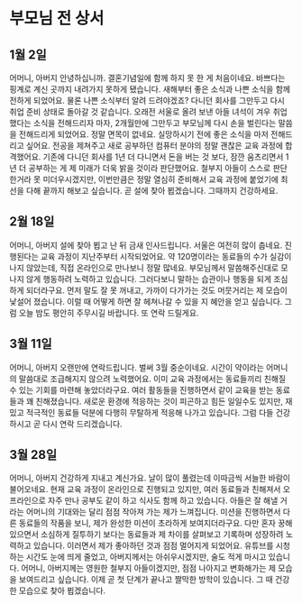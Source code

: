 # 부모님 전 상서

## 1월 2일

어머니, 아버지 안녕하십니까. 결혼기념일에 함께 하지 못 한 게 처음이네요. 바쁘다는 핑계로 계신 곳까지 내려가지 못하게 됐습니다. 새해부터 좋은 소식과 나쁜 소식을 함께 전하게 되었어요. 물론 나쁜 소식부터 알려 드려야겠죠? 다니던 회사를 그만두고 다시 취업 준비 상태로 돌아갈 것 같습니다. 오래전 서울로 올려 보낸 아들 녀석이 겨우 취업했다는 소식을 전해드리자 마자,  2개월만에 그만두고 부모님께 다시 손을 벌린다는 말씀을 전해드리게 되었어요. 정말 면목이 없네요. 실망하시기 전에 좋은 소식을 마저 전해드리고 싶어요. 전공을 제쳐주고 새로 공부하던 컴퓨터 분야의 정말 괜찮은 교육 과정에 합격했어요. 기존에 다니던 회사를 1년 더 다니면서 돈을 버는 것 보다, 잠깐 움츠리면서 1년 더 공부하는 게 제 미래가 더욱 밝을 것이라 판단했어요. 철부지 아들이 스스로 판단한거라 못 미더우시겠지만, 이번만큼은 정말 열심히 준비해서 교육 과정에 붙었기에 최선을 다해 끝까지 해보고 싶습니다. 곧 설에 찾아 뵙겠습니다. 그때까지 건강하세요.

## 2월 18일

어머니, 아버지 설에 찾아 뵙고 난 뒤 금새 인사드립니다. 서울은 여전히 많이 춥네요. 진행된다는 교육 과정이 지난주부터 시작되었어요. 약 120명이라는 동료들의 수가 실감이 나지 않았는데, 직접 온라인으로 만나보니 정말 많네요. 부모님께서 말씀해주신대로 모나지 않게 행동하려 노력하고 있습니다. 그러다보니 말하는 습관이나 행동을 되게 조심하게 되더라구요. 먼저 말도 잘 못 꺼내고, 가까이 다가가는 것도 머뭇거리는 제 모습이 낯설어 졌습니다. 이럴 때 어떻게 하면 잘 헤쳐나갈 수 있을 지 혜안을 얻고 싶습니다. 그럼 오늘 밤도 평안히 주무시길 바랍니다. 또 연락 드릴게요.

## 3월 11일

어머니, 아버지 오랜만에 연락드립니다. 벌써 3월 중순이네요. 시간이 약이라는 어머니의 말씀대로 조급해지지 않으려 노력했어요. 이미 교육 과정에서는 동료들끼리 친해질 수 있는 기회를 마련해 놓았더라구요. 여러 활동들을 진행하면서 같이 교육을 받는 동료들과 꽤 친해졌습니다. 새로운 환경에 적응하는 것이 피곤하고 힘든 일일수도 있지만, 재밌고 적극적인 동료들 덕분에 다행히 무탈하게 적응해 나가고 있습니다. 그럼 다들 건강하시고 곧 다시 연락 드리겠습니다.

## 3월 28일

어머니, 아버지 건강하게 지내고 계신가요. 날이 많이 풀렸는데 이따금씩 서늘한 바람이 불어오네요. 현재 교육 과정이 온라인으로 진행되고 있지만, 여러 동료들과 친해져서 오프라인으로 자주 만나 공부도 같이 하고 식사도 함께 하고 있습니다. 아들은 잘 해낼 거라는 어머니의 기대와는 달리 점점 작아져 가는 제가 느껴집니다. 미션을 진행하면서 다른 동료들의 작품을 보니, 제가 완성한 미션이 초라하게 보여지더라구요. 다만 혼자 꿍해있으면서 소심하게 질투하기 보다는 동료들과 제 차이를 살펴보고 기록하며 성장하려 노력하고 있습니다. 이러면서 제가 좋아하던 것과 점점 멀어지게 되었어요. 유튜브를 시청하는 시간도 눈에 띄게 줄었고, 아버지께서는 아쉬우시겠지만, 술도 적게 마시고 있습니다. 어머니, 아버지께는 영원한 철부지 아들이겠지만, 점점 나아지고 변화해가는 제 모습을 보여드리고 싶습니다. 이제 곧 첫 단계가 끝나고 짤막한 방학이 있습니다. 그 때 건강한 모습으로 찾아 뵙겠습니다. 
